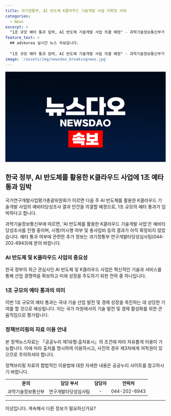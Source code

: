 ```yaml
---
title: 과기정통부, AI 반도체 K클라우드 기술개발 사업 미확정 사태
categories:
  - News
excerpt: >
  "1조 규모 예타 통과 임박, AI 반도체 기술개발 사업 의결 예정" - 과학기술정보통신부가 'AI 반도체를 활용한 K클라우드 기술개발 사업'의 예비타당성조사 결과를 다음 주에 의결할 예정이라고 밝혀, 1조 규모의 예타 통과가 임박했다고 보도되었습니다. 해당 사업은 아직 결과가 확정되지 않았으며, 자세한 내용은 과기정통부로 문의 바랍니다. (문의 : 044-202-6943) [자료출처=정책브리핑 www.korea.kr]
feature_text: >
  ## adskorea 실시간 뉴스 속보입니다.

  "1조 규모 예타 통과 임박, AI 반도체 기술개발 사업 의결 예정" - 과학기술정보통신부가 'AI 반도체를 활용한 K클라우드 기술개발 사업'의 예비타당성조사 결과를 다음 주에 의결할 예정이라고 밝혀, 1조 규모의 예타 통과가 임박했다고 보도되었습니다. 해당 사업은 아직 결과가 확정되지 않았으며, 자세한 내용은 과기정통부로 문의 바랍니다. (문의 : 044-202-6943) [자료출처=정책브리핑 www.korea.kr]
image: '/assets/img/newsdao_breakingnews.jpg'
---
```


<p><img src="/assets/img/newsdao_breakingnews.jpg" alt="adskorea 속보" /></p>

<h2 data-ke-size="size26">한국 정부, AI 반도체를 활용한 K클라우드 사업에 1조 예타 통과 임박</h2>

<p>국가연구개발사업평가총괄위원회가 이르면 다음 주 AI 반도체를 활용한 K클라우드 기술개발 사업의 예비타당성조사 결과 안건을 의결할 예정으로, 1조 규모의 예타 통과가 임박하다고 합니다.</p>

<p data-ke-size="size16">과학기술정보통신부에 따르면, ‘AI 반도체를 활용한 K클라우드 기술개발 사업’은 예비타당성조사를 진행 중이며, 시행/미시행 여부 및 총사업비 등의 결과가 아직 확정되지 않았습니다. 예타 통과 여부에 관련한 추가 정보는 과기정통부 연구개발타당성심사팀(044-202-6943)에 문의 바랍니다.</p>

<h3 data-ke-size="size24">AI 반도체 및 K클라우드 사업의 중요성</h3>

<p data-ke-size="size16">한국 정부의 최근 관심사인 AI 반도체 및 K클라우드 사업은 혁신적인 기술과 서비스를 통해 산업 경쟁력을 확보하고 미래 성장을 주도하기 위한 전략 중 하나입니다.</p>

<h3 data-ke-size="size24">1조 규모의 예타 통과의 의미</h3>

<p data-ke-size="size16">이번 1조 규모의 예타 통과는 국내 기술 산업 발전 및 경제 성장을 촉진하는 데 상당한 기여를 할 것으로 예상됩니다. 이는 국가 차원에서의 기술 발전 및 경제 활성화를 위한 큰 움직임으로 평가됩니다.</p>

<h3 data-ke-size="size24">정책브리핑의 자료 이용 안내</h3>

<p data-ke-size="size16">본 정책뉴스자료는 「공공누리 제1유형:출처표시」의 조건에 따라 자유롭게 이용이 가능합니다. 이에 따라 출처를 명시하여 이용하시고, 사진의 경우 제3자에게 저작권이 있으므로 주의하셔야 합니다.</p>

<p data-ke-size="size16">정책브리핑 자료의 합법적인 이용법에 대한 자세한 내용은 공공누리 사이트를 참고하시기 바랍니다.</p>

<table>
    <tbody>
        <tr>
            <td style="text-align: center; height: 17px;"><b>문의</b></td>
            <td style="text-align: center; height: 17px;"><b>담당 부서</b></td>
            <td style="text-align: center; height: 17px;"><b>담당자</b></td>
            <td style="text-align: center; height: 17px;"><b>연락처</b></td>
        </tr>
        <tr>
            <td style="text-align: center; height: 17px;">과학기술정보통신부</td>
            <td style="text-align: center; height: 17px;">연구개발타당성심사팀</td>
            <td style="text-align: center; height: 17px;">-</td>
            <td style="text-align: center; height: 17px;">044-202-6943</td>
        </tr>
    </tbody>
</table>

<hr />

<p>이상입니다. 계속해서 다른 정보가 필요하신가요?</p>

